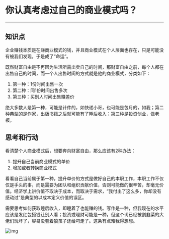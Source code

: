 # 你认真考虑过自己的商业模式吗？

---

## 知识点

企业赚钱本质是在赚商业模式的钱，并且商业模式在个人层面也存在，只是可能没有被我们发现，于是成了“命运”。

既然财富自由是不再因为生活所需出卖自己的时间，那财富自由之前，每个人都在出售自己的时间，而一个人出售时间的方式就是他的商业模式，分类如下：

1. 第一种：1份时间出售一次
2. 第二种：同1份时间出售多次
3. 第三种：买别人时间出售赚差价

绝大多数人是第一种，可能是计件的，如快递小哥，也可能是包月的，如我；第二种典型的是作家，出版书籍之后就可能有了睡后收入；第三种是投资创业，做老板。

## 思考和行动

看清楚个人商业模式后，想要奔向财富自由，那么应该有2种办法：

1. 提升自己当前商业模式的单价
2. 增加或者转换商业模式

看看自己当前属于第一种，提升单价的方式是做好自己的本职工作，本职工作不仅仅是手头的事，而是需要为团队和组织贡献价值，否则可能做的很辛苦，却毫无价值。经济学上讲价值不取决于成本，而取决于需求，“我付出了这么多，你却没有感动过”是典型的以成本定义价值的误区。

需要思考如何获取睡后收入，即睡着了也能赚的钱。写作是一种，但我现在的水平应该是发红包搭钱让别人看；投资或理财可能是一种，但这个词已经被割韭菜的大佬们玩坏了，容易没套着狼孩子还给叼走了。这条有点难我得想想。

![img](https://app.yinxiang.com/shard/s61/res/873cc6c2-321c-4c1f-a6c3-8c2b9f612601/mmexport1592670645242.jpg)